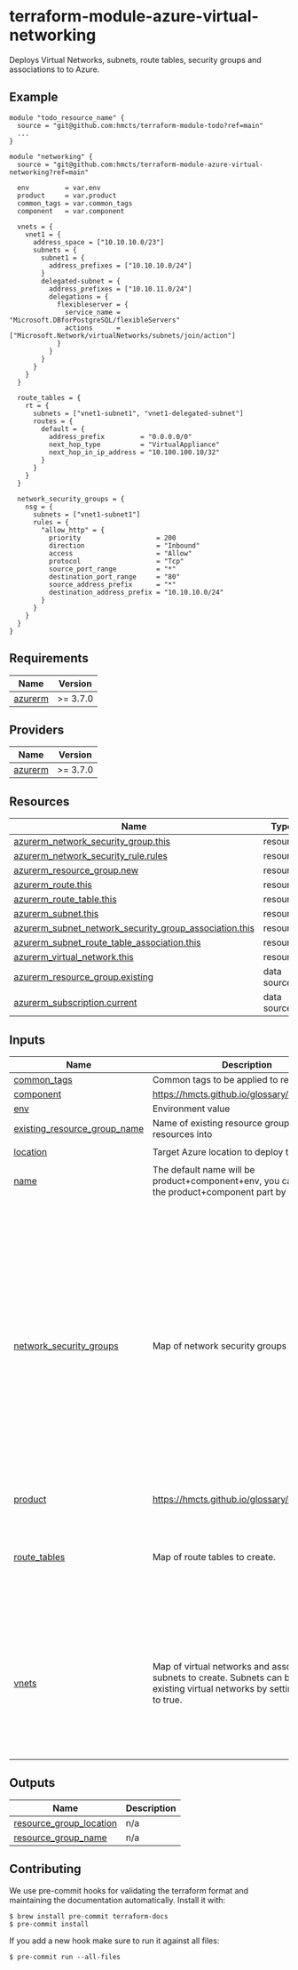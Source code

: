 # terraform-module-azure-virtual-networking
Deploys Virtual Networks, subnets, route tables, security groups and associations to to Azure.

## Example

<!-- todo update module name -->
```hcl
module "todo_resource_name" {
  source = "git@github.com:hmcts/terraform-module-todo?ref=main"
  ...
}

module "networking" {
  source = "git@github.com:hmcts/terraform-module-azure-virtual-networking?ref=main"

  env         = var.env
  product     = var.product
  common_tags = var.common_tags
  component   = var.component

  vnets = {
    vnet1 = {
      address_space = ["10.10.10.0/23"]
      subnets = {
        subnet1 = {
          address_prefixes = ["10.10.10.0/24"]
        }
        delegated-subnet = {
          address_prefixes = ["10.10.11.0/24"]
          delegations = {
            flexibleserver = {
              service_name = "Microsoft.DBforPostgreSQL/flexibleServers"
              actions      = ["Microsoft.Network/virtualNetworks/subnets/join/action"]
            }
          }
        }
      }
    }
  }

  route_tables = {
    rt = {
      subnets = ["vnet1-subnet1", "vnet1-delegated-subnet"]
      routes = {
        default = {
          address_prefix         = "0.0.0.0/0"
          next_hop_type          = "VirtualAppliance"
          next_hop_in_ip_address = "10.100.100.10/32"
        }
      }
    }
  }

  network_security_groups = {
    nsg = {
      subnets = ["vnet1-subnet1"]
      rules = {
        "allow_http" = {
          priority                   = 200
          direction                  = "Inbound"
          access                     = "Allow"
          protocol                   = "Tcp"
          source_port_range          = "*"
          destination_port_range     = "80"
          source_address_prefix      = "*"
          destination_address_prefix = "10.10.10.0/24"
        }
      }
    }
  }
}

```

<!-- BEGIN_TF_DOCS -->
## Requirements

| Name | Version |
|------|---------|
| <a name="requirement_azurerm"></a> [azurerm](#requirement\_azurerm) | >= 3.7.0 |

## Providers

| Name | Version |
|------|---------|
| <a name="provider_azurerm"></a> [azurerm](#provider\_azurerm) | >= 3.7.0 |

## Resources

| Name | Type |
|------|------|
| [azurerm_network_security_group.this](https://registry.terraform.io/providers/hashicorp/azurerm/latest/docs/resources/network_security_group) | resource |
| [azurerm_network_security_rule.rules](https://registry.terraform.io/providers/hashicorp/azurerm/latest/docs/resources/network_security_rule) | resource |
| [azurerm_resource_group.new](https://registry.terraform.io/providers/hashicorp/azurerm/latest/docs/resources/resource_group) | resource |
| [azurerm_route.this](https://registry.terraform.io/providers/hashicorp/azurerm/latest/docs/resources/route) | resource |
| [azurerm_route_table.this](https://registry.terraform.io/providers/hashicorp/azurerm/latest/docs/resources/route_table) | resource |
| [azurerm_subnet.this](https://registry.terraform.io/providers/hashicorp/azurerm/latest/docs/resources/subnet) | resource |
| [azurerm_subnet_network_security_group_association.this](https://registry.terraform.io/providers/hashicorp/azurerm/latest/docs/resources/subnet_network_security_group_association) | resource |
| [azurerm_subnet_route_table_association.this](https://registry.terraform.io/providers/hashicorp/azurerm/latest/docs/resources/subnet_route_table_association) | resource |
| [azurerm_virtual_network.this](https://registry.terraform.io/providers/hashicorp/azurerm/latest/docs/resources/virtual_network) | resource |
| [azurerm_resource_group.existing](https://registry.terraform.io/providers/hashicorp/azurerm/latest/docs/data-sources/resource_group) | data source |
| [azurerm_subscription.current](https://registry.terraform.io/providers/hashicorp/azurerm/latest/docs/data-sources/subscription) | data source |

## Inputs

| Name | Description | Type | Default | Required |
|------|-------------|------|---------|:--------:|
| <a name="input_common_tags"></a> [common\_tags](#input\_common\_tags) | Common tags to be applied to resources | `map(string)` | n/a | yes |
| <a name="input_component"></a> [component](#input\_component) | https://hmcts.github.io/glossary/#component | `string` | n/a | yes |
| <a name="input_env"></a> [env](#input\_env) | Environment value | `string` | n/a | yes |
| <a name="input_existing_resource_group_name"></a> [existing\_resource\_group\_name](#input\_existing\_resource\_group\_name) | Name of existing resource group to deploy resources into | `string` | `null` | no |
| <a name="input_location"></a> [location](#input\_location) | Target Azure location to deploy the resource | `string` | `"UK South"` | no |
| <a name="input_name"></a> [name](#input\_name) | The default name will be product+component+env, you can override the product+component part by setting this | `string` | `null` | no |
| <a name="input_network_security_groups"></a> [network\_security\_groups](#input\_network\_security\_groups) | Map of network security groups to create. | <pre>map(object({<br>    subnets      = optional(list(string))<br>    deny_inbound = optional(bool, true)<br>    rules = map(object({<br>      priority                                   = number<br>      direction                                  = string<br>      access                                     = string<br>      protocol                                   = string<br>      source_port_range                          = optional(string)<br>      source_port_ranges                         = optional(list(string))<br>      destination_port_range                     = optional(string)<br>      destination_port_ranges                    = optional(list(string))<br>      source_address_prefix                      = optional(string)<br>      source_address_prefixes                    = optional(list(string))<br>      source_application_security_group_ids      = optional(list(string))<br>      destination_address_prefix                 = optional(string)<br>      destination_address_prefixes               = optional(list(string))<br>      destination_application_security_group_ids = optional(list(string))<br>      description                                = optional(string)<br>    }))<br>  }))</pre> | `{}` | no |
| <a name="input_product"></a> [product](#input\_product) | https://hmcts.github.io/glossary/#product | `string` | n/a | yes |
| <a name="input_route_tables"></a> [route\_tables](#input\_route\_tables) | Map of route tables to create. | <pre>map(object({<br>    subnets = list(string)<br>    routes = map(object({<br>      address_prefix         = string<br>      next_hop_type          = string<br>      next_hop_in_ip_address = optional(string)<br>    }))<br>  }))</pre> | `{}` | no |
| <a name="input_vnets"></a> [vnets](#input\_vnets) | Map of virtual networks and associated subnets to create. Subnets can be created in existing virtual networks by setting existing to true. | <pre>map(object({<br>    address_space = list(string)<br>    existing      = optional(bool, false)<br>    subnets = map(object({<br>      address_prefixes  = list(string)<br>      service_endpoints = optional(list(string), [])<br>      delegations = optional(map(object({<br>        service_name = string,<br>        actions      = optional(list(string), [])<br>      })))<br>    }))<br>  }))</pre> | `{}` | no |

## Outputs

| Name | Description |
|------|-------------|
| <a name="output_resource_group_location"></a> [resource\_group\_location](#output\_resource\_group\_location) | n/a |
| <a name="output_resource_group_name"></a> [resource\_group\_name](#output\_resource\_group\_name) | n/a |
<!-- END_TF_DOCS -->

## Contributing

We use pre-commit hooks for validating the terraform format and maintaining the documentation automatically.
Install it with:

```shell
$ brew install pre-commit terraform-docs
$ pre-commit install
```

If you add a new hook make sure to run it against all files:
```shell
$ pre-commit run --all-files
```

